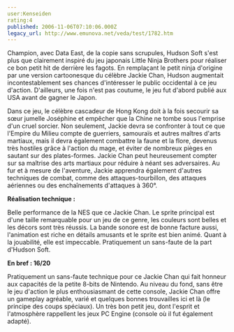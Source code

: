 ```yaml
---
user:Kenseiden
rating:4
published: 2006-11-06T07:10:06.000Z
legacy_url: http://www.emunova.net/veda/test/1782.htm
---
```

Champion, avec Data East, de la copie sans scrupules, Hudson Soft s'est plus que clairement inspiré du jeu japonais Little Ninja Brothers pour réaliser ce bon petit hit de derrière les fagots. En remplaçant le petit ninja d'origine par une version cartoonesque du célèbre Jackie Chan, Hudson augmentait incontestablement ses chances d'intéresser le public occidental à ce jeu d'action. D'ailleurs, une fois n'est pas coutume, le jeu fut d'abord publié aux USA avant de gagner le Japon.  

  

Dans ce jeu, le célèbre cascadeur de Hong Kong doit à la fois secourir sa sœur jumelle Joséphine et empêcher que la Chine ne tombe sous l'emprise d'un cruel sorcier. Non seulement, Jackie devra se confronter à tout ce que l'Empire du Milieu compte de guerriers, samouraïs et autres maîtres d'arts martiaux, mais il devra également combattre la faune et la flore, devenus très hostiles grâce à l'action du mage, et éviter de nombreux pièges en sautant sur des plates-formes. Jackie Chan peut heureusement compter sur sa maîtrise des arts martiaux pour réduire à néant ses adversaires. Au fur et à mesure de l'aventure, Jackie apprendra également d'autres techniques de combat, comme des attaques-tourbillon, des attaques aériennes ou des enchaînements d'attaques à 360°.  

  

**Réalisation technique :**  

Belle performance de la NES que ce Jackie Chan. Le sprite principal est d'une taille remarquable pour un jeu de ce genre, les couleurs sont belles et les décors sont très réussis. La bande sonore est de bonne facture aussi, l'animation est riche en détails amusants et le sprite est bien animé. Quant à la jouabilité, elle est impeccable. Pratiquement un sans-faute de la part d'Hudson Soft.  

  

**En bref : 16/20**  

Pratiquement un sans-faute technique pour ce Jackie Chan qui fait honneur aux capacités de la petite 8-bits de Nintendo. Au niveau du fond, sans être le jeu d'action le plus enthousiasmant de cette console, Jackie Chan offre un gameplay agréable, varié et quelques bonnes trouvailles ici et là (le principe des coups spéciaux). Un très bon petit jeu, dont l'esprit et l'atmosphère rappellent les jeux PC Engine (console où il fut également adapté).